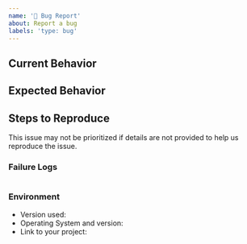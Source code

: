 ```yaml
---
name: '🐞 Bug Report'
about: Report a bug
labels: 'type: bug'
---
```


<!-- Please do your best to fill out all of the sections below! -->

## Current Behavior

<!-- What is the behavior that currently you experience? -->

## Expected Behavior

<!-- What is the behavior that you expect to happen? -->
<!-- Is this a regression? .i.e Did this used to be the behavior at one point?  -->

## Steps to Reproduce

<!-- Help us help you by making it easy for us to reproduce your issue! -->

<!-- Please provide a minimal Github repo which reproduces your issue -->
<!-- At the very least, provide as much detail as possible to help us reproduce the issue -->

<!-- Remove the below line -->

This issue may not be prioritized if details are not provided to help us reproduce the issue.

### Failure Logs

<!-- Please include any relevant log snippets or files here. (between the triple backticks) -->

```shell

```

### Environment

<!-- It's important for us to know the context in which you experience this behavior! -->
<!-- Include as many relevant details about the environment you experienced the bug in -->

- Version used:
- Operating System and version:
- Link to your project:
